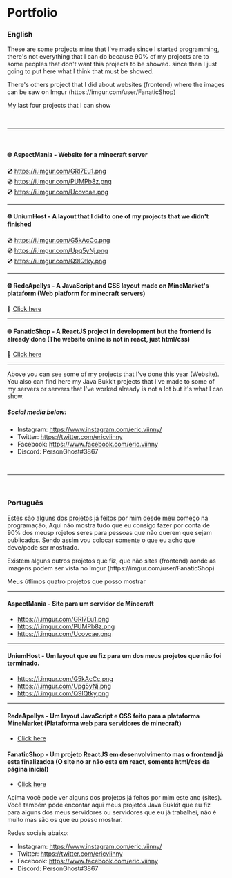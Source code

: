# Portfolio

<h3>English</h3>

<p>These are some projects mine that I've made since I started programming, there's not everything that I can do because 90% of my projects are to some peoples that don't want this projects to be showed. since then I just going to put here what I think that must be showed.</p>

<p>There's others project that I did about websites (frontend) where the images can be saw on Imgur (https://imgur.com/user/FanaticShop)</p>

<p>My last four projects that I can show</p>

<br />
<hr />
<br />

<h4>🌐 AspectMania - Website for a minecraft server</h4>

💿 https://i.imgur.com/GRl7Eu1.png <br />
💿 https://i.imgur.com/PUMPb8z.png <br />
💿 https://i.imgur.com/Ucovcae.png <br />

<hr />

<h4>🌐 UniumHost - A layout that I did to one of my projects that we didn't finished</h4>

💿 https://i.imgur.com/G5kAcCc.png <br />
💿 https://i.imgur.com/Upg5yNj.png <br />
💿 https://i.imgur.com/Q9lQtky.png <br />

<hr />

<h4>🌐 RedeApellys - A JavaScript and CSS layout made on MineMarket's plataform (Web platform for minecraft servers)</h4>

📌 <a href="https://redeapellys.com.br/">Click here</a>

<hr />

<h4>🌐 FanaticShop - A ReactJS project in development but the frontend is already done (The website online is not in react, just html/css)</h4>

📌 <a href="https://fanaticshop.com.br/">Click here</a>

<hr />

</p>Above you can see some of my projects that I've done this year (Website). You also can find here my Java Bukkit projects that I've made to some of my servers or servers that I've worked already is not a lot but it's what I can show.</p>

<h5>Social media below:</h5>

- Instagram: https://www.instagram.com/eric.viinny/
- Twitter: https://twitter.com/ericviinny
- Facebook: https://www.facebook.com/eric.viinny
- Discord: PersonGhost#3867

<br />
<hr />
<br />

<h3>Português</h3>

<p>Estes são alguns dos projetos já feitos por mim desde meu começo na programação, Aqui não mostra tudo que eu consigo fazer por conta de 90% dos meusp rojetos seres para pessoas que não querem que sejam publicados. Sendo assim vou colocar somente o que eu acho que deve/pode ser mostrado.</p>

<p>Existem alguns outros projetos que fiz, que não sites (frontend) aonde as imagens podem ser vista no Imgur (https://imgur.com/user/FanaticShop)</p>

<p>Meus útlimos quatro projetos que posso mostrar</p>

<hr />
<h4>AspectMania - Site para um servidor de Minecraft</h4>

- https://i.imgur.com/GRl7Eu1.png
- https://i.imgur.com/PUMPb8z.png
- https://i.imgur.com/Ucovcae.png

<hr />
<h4>UniumHost - Um layout que eu fiz para um dos meus projetos que não foi terminado.</h4>

- https://i.imgur.com/G5kAcCc.png
- https://i.imgur.com/Upg5yNj.png
- https://i.imgur.com/Q9lQtky.png

<hr>
<h4>RedeApellys - Um layout JavaScript e CSS feito para a plataforma MineMarket (Plataforma web para servidores de minecraft)</h4>

- <a href="https://redeapellys.com.br/">Click here</a>

<h4>FanaticShop - Um projeto ReactJS em desenvolvimento mas o frontend já esta finalizadoa (O site no ar não esta em react, somente html/css da página inicial)</h4>

- <a href="https://fanaticshop.com.br/">Click here</a>

<p>Acima você pode ver alguns dos projetos já feitos por mim este ano (sites). Você também pode encontar aqui meus projetos Java Bukkit que eu fiz para alguns dos meus servidores ou servidores que eu já trabalhei, não é muito mas são os que eu posso mostrar.</p>

<p>Redes sociais abaixo:</p>

- Instagram: https://www.instagram.com/eric.viinny/
- Twitter: https://twitter.com/ericviinny
- Facebook: https://www.facebook.com/eric.viinny
- Discord: PersonGhost#3867
